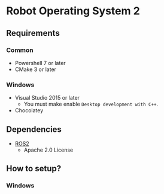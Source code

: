 # Robot Operating System 2

## Requirements

### Common

* Powershell 7 or later
* CMake 3 or later

### Windows

* Visual Studio 2015 or later
  * You must make enable `Desktop development with C++`.
* Chocolatey

## Dependencies

* [ROS2](https://github.com/ros2/ros2)
  * Apache 2.0 License

## How to setup?

### Windows

````shell
````